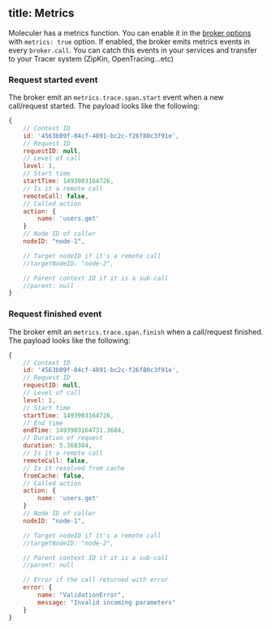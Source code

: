 title: Metrics
---
Moleculer has a metrics function. You can enable it in the [broker options](broker.html#Constructor-options) with `metrics: true` option.
If enabled, the broker emits metrics events in every `broker.call`. You can catch this events in your services and transfer to your Tracer system (ZipKin, OpenTracing...etc)

### Request started event
The broker emit an `metrics.trace.span.start` event when a new call/request started.
The payload looks like the following:
```js
{ 
    // Context ID
	id: '4563b09f-04cf-4891-bc2c-f26f80c3f91e',
    // Request ID
	requestID: null,
    // Level of call
	level: 1,
    // Start time
	startTime: 1493903164726,
    // Is it a remote call
	remoteCall: false,
    // Called action
	action: { 
        name: 'users.get' 
    }
    // Node ID of caller
    nodeID: "node-1",

    // Target nodeID if it's a remote call
    //targetNodeID: "node-2",

    // Parent context ID if it is a sub-call
    //parent: null
}
```

### Request finished event
The broker emit an `metrics.trace.span.finish` when a call/request finished.
The payload looks like the following:
```js
{ 
	// Context ID
    id: '4563b09f-04cf-4891-bc2c-f26f80c3f91e',
	// Request ID
    requestID: null,
	// Level of call
    level: 1,
	// Start time
    startTime: 1493903164726,
    // End time
    endTime: 1493903164731.3684,
    // Duration of request
	duration: 5.368304,
    // Is it a remote call
	remoteCall: false,
    // Is it resolved from cache
	fromCache: false,
	// Called action
    action: { 
		name: 'users.get' 
	}
    // Node ID of caller
    nodeID: "node-1",

    // Target nodeID if it's a remote call
    //targetNodeID: "node-2",

    // Parent context ID if it is a sub-call
    //parent: null

    // Error if the call returned with error
    error: {
        name: "ValidationError",
        message: "Invalid incoming parameters"
    }
}
```